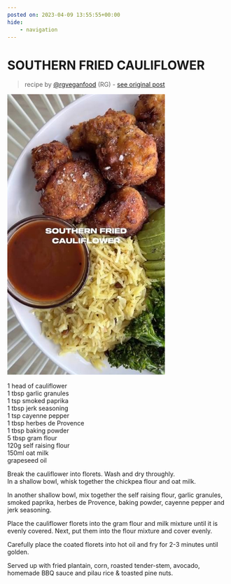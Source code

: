 ```yaml
---
posted on: 2023-04-09 13:55:55+00:00
hide:
    - navigation
---
```


# SOUTHERN FRIED CAULIFLOWER  

> recipe by [@rgveganfood](https://www.instagram.com/rgveganfood/) 
(RG) - [see original post](https://instagram.com/p/Cq0VvPLPjxd)

![](../img/rgveganfood_09-04-2023_1304.png)

  
1 head of cauliflower  
1 tbsp garlic granules   
1 tsp smoked paprika  
1 tbsp jerk seasoning  
1 tsp cayenne pepper  
1 tbsp herbes de Provence  
1 tbsp baking powder  
5 tbsp gram flour  
120g self raising flour   
150ml oat milk  
grapeseed oil  
  
Break the cauliflower into florets. Wash and dry throughly.   
In a shallow bowl, whisk together the chickpea flour and oat milk.   
  
In another shallow bowl, mix together the self raising flour, garlic granules, smoked paprika, herbes de Provence, baking powder, cayenne pepper and jerk seasoning.  
  
Place the cauliflower florets into the gram flour and milk mixture until it is evenly covered. Next, put them into the flour mixture and cover evenly.  
  
Carefully place the coated florets into hot oil and fry for 2-3 minutes until golden.  
  
Served up with fried plantain, corn, roasted tender-stem, avocado, homemade BBQ sauce and pilau rice & toasted pine nuts.   